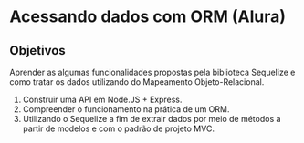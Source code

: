 # Acessando dados com ORM (Alura)

## Objetivos
Aprender as algumas funcionalidades propostas pela biblioteca Sequelize e como tratar os dados utilizando do Mapeamento Objeto-Relacional.

1. Construir uma API em Node.JS + Express.
2. Compreender o funcionamento na prática de um ORM.
3. Utilizando o Sequelize a fim de extrair dados por meio de métodos a partir de modelos e com o padrão de projeto MVC.
